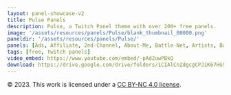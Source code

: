 ```yaml
---
layout: panel-showcase-v2 
title: Pulse Panels 
description: Pulse, a Twitch Panel theme with over 200+ free panels. 
image: '/assets/resources/panels/Pulse/blank_thumbnail_00000.png'
paneldir: '/assets/resources/panels/Pulse/'
panels: [Ads, Affiliate, 2nd-Channel, About-Me, Battle-Net, Artists, Background, ArtStation, Birthday, BTTV, Calendar, Blog, Charity, Chat-Rules, Clips, Channel-Points, Emotes, Fanmail, Donate, Editor, Friends, Games, Gear, FAQ, Hardware, Hive, Hall-of-Fame, Hall-of-Shame, Ko-Fi, Languages, Leaderboard, Links, Music, Mastadon, Merch, Mods, New-Channel, P.O, Partners, My-Shop, Sponsorships, Subscribe, Support, TikTok, Perks, Playlist, Pronouns, Rules]
tags: [free, twitch panels]
video_embed: https://www.youtube.com/embed/-pAd2uwPBkQ
download: https://drive.google.com/drive/folders/1CIAlCnZdgcgCPJiK67HG9Ix22BfWakax?usp=share_link
---
```


© 2023. This work is licensed under a [CC BY-NC 4.0 license](https://creativecommons.org/licenses/by-nc/4.0/).